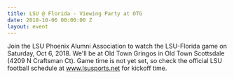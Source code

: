 ```yaml
---
title: LSU @ Florida - Viewing Party at OTG
date: 2018-10-06 00:00:00 Z
layout: event
---
```


Join the LSU Phoenix Alumni Association to watch the LSU-Florida game on Saturday, Oct 6, 2018. We'll be at Old Town Gringos in Old Town Scottsdale (4209 N Craftsman Ct). Game time is not yet set, so check the official LSU football schedule at www.lsusports.net for kickoff time.

